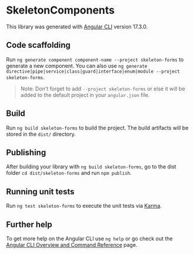 # SkeletonComponents

This library was generated with [Angular CLI](https://github.com/angular/angular-cli) version 17.3.0.

## Code scaffolding

Run `ng generate component component-name --project skeleton-forms` to generate a new component. You can also use `ng generate directive|pipe|service|class|guard|interface|enum|module --project skeleton-forms`.
> Note: Don't forget to add `--project skeleton-forms` or else it will be added to the default project in your `angular.json` file. 

## Build

Run `ng build skeleton-forms` to build the project. The build artifacts will be stored in the `dist/` directory.

## Publishing

After building your library with `ng build skeleton-forms`, go to the dist folder `cd dist/skeleton-forms` and run `npm publish`.

## Running unit tests

Run `ng test skeleton-forms` to execute the unit tests via [Karma](https://karma-runner.github.io).

## Further help

To get more help on the Angular CLI use `ng help` or go check out the [Angular CLI Overview and Command Reference](https://angular.io/cli) page.
